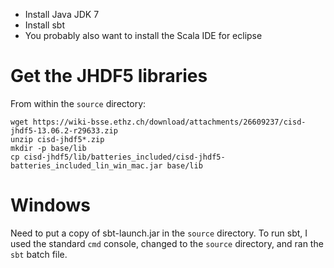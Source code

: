 * Install Java JDK 7
* Install sbt
* You probably also want to install the Scala IDE for eclipse

# Get the JHDF5 libraries

From within the `source` directory:

    wget https://wiki-bsse.ethz.ch/download/attachments/26609237/cisd-jhdf5-13.06.2-r29633.zip
	unzip cisd-jhdf5*.zip
    mkdir -p base/lib
    cp cisd-jhdf5/lib/batteries_included/cisd-jhdf5-batteries_included_lin_win_mac.jar base/lib

# Windows

Need to put a copy of sbt-launch.jar in the `source` directory.
To run sbt, I used the standard `cmd` console, changed to the `source` directory, and ran the `sbt` batch file.